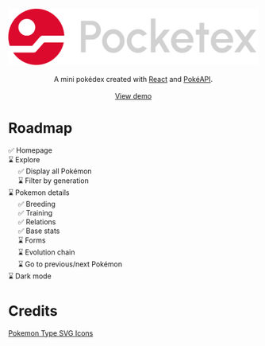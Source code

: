 <p align="center">
	<a href="https://pocketex.netlify.app/" rel="noreferrer">
		<img src="https://raw.githubusercontent.com/lorenzorari/pocketex/master/public/assets/svg/logo-typo.svg" alt="Pocketex" />
	</a>
	<br/><br/>
	A mini pokédex created with <a href="https://fr.reactjs.org/" rel="noreferrer">React</a> and <a href="https://pokeapi.co/" rel="noreferrer">PokéAPI</a>.
	<br/><br/>
	<a href="https://pocketex.netlify.app/" rel="noreferrer">View demo</a>
</p>

# Roadmap

✅ Homepage\
⌛️ Explore\
&nbsp;&nbsp;&nbsp;&nbsp;&nbsp;✅ Display all Pokémon\
&nbsp;&nbsp;&nbsp;&nbsp;&nbsp;⌛️ Filter by generation\
⌛️ Pokemon details\
&nbsp;&nbsp;&nbsp;&nbsp;&nbsp;✅ Breeding\
&nbsp;&nbsp;&nbsp;&nbsp;&nbsp;✅ Training\
&nbsp;&nbsp;&nbsp;&nbsp;&nbsp;✅ Relations\
&nbsp;&nbsp;&nbsp;&nbsp;&nbsp;✅ Base stats\
&nbsp;&nbsp;&nbsp;&nbsp;&nbsp;⌛️ Forms\
&nbsp;&nbsp;&nbsp;&nbsp;&nbsp;⌛️ Evolution chain\
&nbsp;&nbsp;&nbsp;&nbsp;&nbsp;⌛️ Go to previous/next Pokémon\
⌛️ Dark mode

# Credits

[Pokemon Type SVG Icons](https://github.com/duiker101/pokemon-type-svg-icons)
